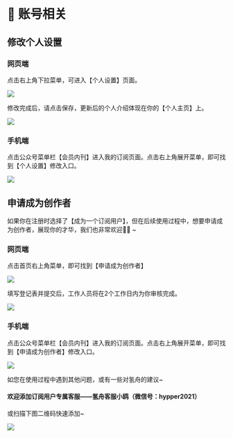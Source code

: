 # 🔐 账号相关

## 修改个人设置

### 网页端

点击右上角下拉菜单，可进入【个人设置】页面。

![](../.gitbook/assets/9网页端改设置01.png)

修改完成后，请点击保存，更新后的个人介绍体现在你的【个人主页】上。

![](../.gitbook/assets/9网页端改设置02.png)

### 手机端

点击公众号菜单栏【会员内刊】进入我的订阅页面。点击右上角展开菜单，即可找到【个人设置】修改入口。

![](../.gitbook/assets/9手机端改设置04.png)

## 申请成为创作者

如果你在注册时选择了【成为一个订阅用户】，但在后续使用过程中，想要申请成为创作者，展现你的才华，我们也非常欢迎👏🏻 \~

### 网页端

点击首页右上角菜单，即可找到【申请成为创作者】

![](../.gitbook/assets/10网页端订阅转创作01.png)

填写登记表并提交后，工作人员将在2个工作日内为你审核完成。

![](../.gitbook/assets/10网页端订阅转创作02.png)

### 手机端

点击公众号菜单栏【会员内刊】进入我的订阅页面。点击右上角展开菜单，即可找到【申请成为创作者】修改入口。

![](../.gitbook/assets/10手机端订阅转创作05.png)

如您在使用过程中遇到其他问题，或有一些对氢舟的建议\~

#### 欢迎添加订阅用户专属客服——氢舟客服小鸥（**微信号：hypper2021）**

或扫描下图二维码快速添加\~

![](../.gitbook/assets/小鸥企微.png)
